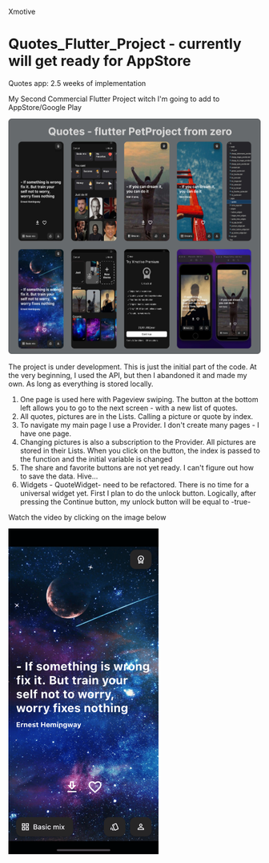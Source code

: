 Xmotive

# Quotes_Flutter_Project - currently will get ready for AppStore
Quotes app: 2.5 weeks of implementation 

My Second Сommercial Flutter Project witch I'm going to add to AppStore/Google Play

![Optional Text](xmotive/assets/Images/markdown.jpeg)

The project is under development. This is just the initial part of the code. At the very beginning, I used the API, but then I abandoned it and made my own. As long as everything is stored locally.

1) One page is used here with Pageview swiping. The button at the bottom left allows you to go to the next screen - with a new list of quotes. 
2) All quotes, pictures are in the Lists. Calling a picture or quote by index. 
3) To navigate my main page I use a Provider. I don't create many pages - I have one page. 
4) Changing pictures is also a subscription to the Provider. All pictures are stored in their Lists. When you click on the button, the index is passed to the function and the initial variable is changed 
5) The share and favorite buttons are not yet ready. I can't figure out how to save the data. Hive...
6) Widgets - QuoteWidget- need to be refactored. There is no time for a universal widget yet. First I plan to do the unlock button. Logically, after pressing the Continue button, my unlock button will be equal to -true-

Watch the video by clicking on the image below

[<img alt="alt_text" width="300px" src="xmotive/assets/Images/basic/screens.png" />](https://youtu.be/tiAL2EynRVY)
